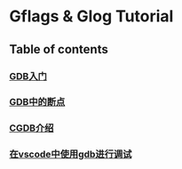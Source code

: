 # Gflags & Glog Tutorial

## Table of contents

### [GDB入门](getting_started/README.md)

### [GDB中的断点](breakpoints/README.md)

### [CGDB介绍](cgdb/README.md)

### [在vscode中使用gdb进行调试](vscode/README.md)
